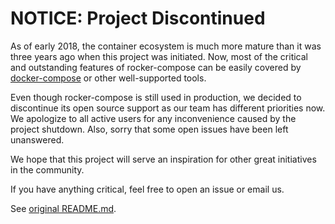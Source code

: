 # NOTICE: Project Discontinued 

As of early 2018, the container ecosystem is much more mature than it was three years ago when this project was initiated. Now, most of the critical and outstanding features of rocker-compose can be easily covered by [docker-compose](https://docs.docker.com/compose/) or other well-supported tools.

Even though rocker-compose is still used in production, we decided to discontinue its open source support as our team has different priorities now. We apologize to all active users for any inconvenience caused by the project shutdown. Also, sorry that some open issues have been left unanswered.

We hope that this project will serve an inspiration for other great initiatives in the community.

If you have anything critical, feel free to open an issue or email us.

See [original README.md](README.old.md).